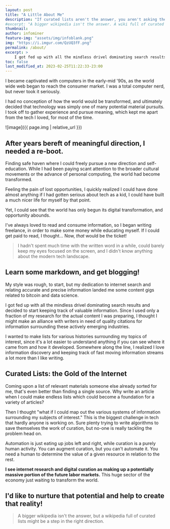 ```yaml
---
layout: post
title: "A Little About Me"
description: "If curated lists aren't the answer, you aren't asking the right questions."
#excerpt: "A bigger wikipedia isn't the answer. A wiki full of curated lists is the answer."
thumbnail: 
author: infominer
feature-img: "assets/img/infoblank.png"
img: "https://i.imgur.com/QzUQ3fF.png"
permalink: /about/
excerpt: >
    I got fed up with all the mindless drivel dominating search results and decided to start keeping track of valuable information. Since I used only a fraction of my research for the actual content I was preparing, I thought I might make an alliance with writers in need of quality citations for information surrounding these actively emerging industries.
toc: false
last_modified_at: 2023-02-25T11:22:33-23:00
---
```


I became captivated with computers in the early-mid '90s, as the world wide web began to reach the consumer market. I was a total computer nerd, but never took it seriously. 

I had no conception of how the world would be transformed, and ultimately decided that technology was simply one of many potential material pursuits. I took off to gather experience and pursue meaning, which kept me apart from the tech I loved, for most of the time. 

![image]({{ page.img | relative_url }})

## After years bereft of meaningful direction, I needed a re-boot.

Finding safe haven where I could freely pursue a new direction and self-education. While I had been paying scant attention to the broader cultural movements or the advance of personal computing, the world had become transformed. 

Feeling the pain of lost opportunities, I quickly realized I could have done almost anything if I had gotten serious about tech as a kid, I could have built a much nicer life for myself by that point.

Yet, I could see that the world has only begun its digital transformation, and opportunity abounds.

I've always loved to read and consume information, so I began writing freelance, in order to make some money while educating myself. If I could get paid to read, I thought... Now, *that* would be the ticket!

> I hadn't spent much time with the written word in a while, could barely keep my eyes focused on the screen, and I didn't know anything about the modern tech landscape. 

## Learn some markdown, and get blogging!

My style was rough, to start, but my dedication to internet search and relating accurate and precise information landed me some content gigs related to bitcoin and data science.

I got fed up with all the mindless drivel dominating search results and decided to start keeping track of valuable information. Since I used only a fraction of my research for the actual content I was preparing, I thought I might make an alliance with writers in need of quality citations for information surrounding these actively emerging industries.

I wanted to make lists for various histories surrounding my topics of interest, since it's a lot easier to understand anything if you can see where it came from and how it developed. Somewhere along the line, I realized I love information discovery and keeping track of fast moving information streams a lot more than I like writing. 

## Curated Lists: the Gold of the Internet

Coming upon a list of relevant materials someone else already sorted for me, that's even better than finding a single source. Why write an article when I could make endless lists which could become a foundation for a variety of articles?

Then I thought "what if I could map out the various systems of information surrounding my subjects of interest." This is the biggest challenge in tech that hardly anyone is working on. Sure plenty trying to write algorithms to save themselves the work of curation, but no-one is really tackling the problem head on.

Automation is just eating up jobs left and right, while curation is a purely human activity. You can augment curation, but you can't automate it. You need a human to determine the value of a given resource in relation to the rest.

**I see internet research and digital curation as making up a potentially massive portion of the future labor markets.** This huge sector of the economy just waiting to transform the world. 

## I'd like to nurture that potential and help to create that reality!

> A bigger wikipedia isn't the answer, but a wikipedia full of curated lists might be a step in the right direction.
